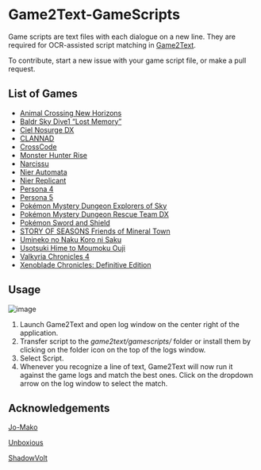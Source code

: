 # Game2Text-GameScripts

Game scripts are text files with each dialogue on a new line. They are required for OCR-assisted script matching in [Game2Text](https://github.com/mathewthe2/Game2Text).

To contribute, start a new issue with your game script file, or make a pull request.

## List of Games
- [Animal Crossing New Horizons](https://github.com/mathewthe2/Game2Text-GameScripts/blob/main/gamescripts/Animal%20Crossing%20New%20Horizons.txt)
- [Baldr Sky Dive1 “Lost Memory”](https://github.com/mathewthe2/Game2Text-GameScripts/blob/main/gamescripts/Baldr%20Sky%20Dive1%20%E2%80%9CLost%20Memory%E2%80%9D.txt)
- [Ciel Nosurge DX](https://github.com/mathewthe2/Game2Text-GameScripts/blob/main/gamescripts/Ciel%20Nosurge%20DX.txt)
- [CLANNAD](https://github.com/mathewthe2/Game2Text-GameScripts/blob/main/gamescripts/CLANNAD.txt)
- [CrossCode](https://github.com/mathewthe2/Game2Text-GameScripts/blob/main/gamescripts/CrossCode.txt)
- [Monster Hunter Rise](https://github.com/mathewthe2/Game2Text-GameScripts/blob/main/gamescripts/Monster%20Hunter%20Rise.txt)
- [Narcissu](https://github.com/mathewthe2/Game2Text-GameScripts/blob/main/gamescripts/Narcissu.txt)
- [Nier Automata](https://github.com/mathewthe2/Game2Text-GameScripts/blob/main/gamescripts/Nier%20Automata.txt)
- [Nier Replicant](https://github.com/mathewthe2/Game2Text-GameScripts/blob/main/gamescripts/Nier%20Replicant.txt)
- [Persona 4](https://github.com/mathewthe2/Game2Text-GameScripts/blob/main/gamescripts/Persona%204.txt)
- [Persona 5](https://github.com/mathewthe2/Game2Text-GameScripts/blob/main/gamescripts/Persona%205.txt)
- [Pokémon Mystery Dungeon Explorers of Sky](https://github.com/mathewthe2/Game2Text-GameScripts/blob/main/gamescripts/Pokemon%20Mystery%20Dungeon%20Explorers%20of%20Sky.txt)
- [Pokémon Mystery Dungeon Rescue Team DX](https://github.com/mathewthe2/Game2Text-GameScripts/blob/main/gamescripts/Pokemon%20Mystery%20Dungeon%20Rescue%20Team%20DX.txt)
- [Pokémon Sword and Shield](https://github.com/mathewthe2/Game2Text-GameScripts/blob/main/gamescripts/Pok%C3%A9mon%20Sword%20%26%20Shield.txt)
- [STORY OF SEASONS Friends of Mineral Town](https://github.com/mathewthe2/Game2Text-GameScripts/blob/main/gamescripts/STORY%20OF%20SEASONS%20Friends%20of%20Mineral%20Town.txt)
- [Umineko no Naku Koro ni Saku](https://github.com/mathewthe2/Game2Text-GameScripts/blob/main/gamescripts/Umineko%20Saku.txt)
- [Usotsuki Hime to Moumoku Ouji](https://github.com/mathewthe2/Game2Text-GameScripts/blob/main/gamescripts/Usotsuki%20Hime%20to%20Moumoku%20Ouji.txt)
- [Valkyria Chronicles 4](https://github.com/mathewthe2/Game2Text-GameScripts/blob/main/gamescripts/Valkyria%20Chronicles%204.txt)
- [Xenoblade Chronicles: Definitive Edition](https://github.com/mathewthe2/Game2Text-GameScripts/blob/main/gamescripts/Xenoblade%201%20DE.txt)

## Usage

![image](https://user-images.githubusercontent.com/13146030/116581252-b7b79a00-a946-11eb-98e5-9930680a3309.png)

1. Launch Game2Text and open log window on the center right of the application. 
2. Transfer script to the *game2text/gamescripts/* folder or install them by clicking on the folder icon on the top of the logs window.
3. Select Script.
4. Whenever you recognize a line of text, Game2Text will now run it against the game logs and match the best ones. Click on the dropdown arrow on the log window to select the match.

## Acknowledgements
[Jo-Mako](https://sites.google.com/view/jo-mako/home)

[Unboxious](https://github.com/AndersenJ)

[ShadowVolt](https://github.com/ShadowVolt)
